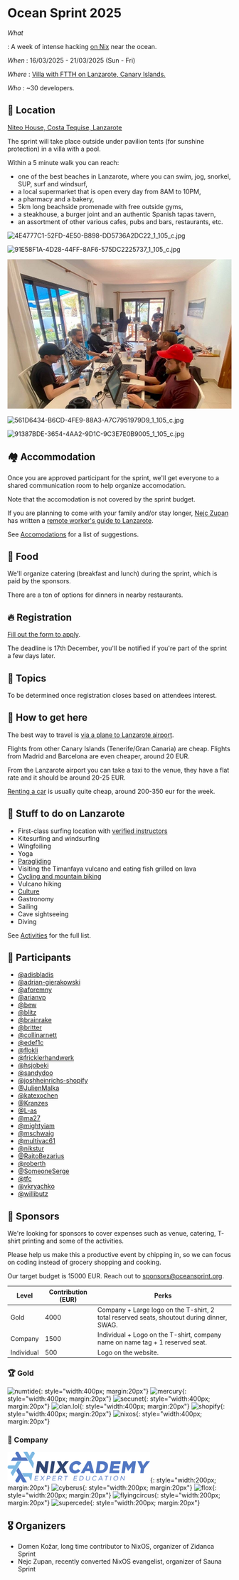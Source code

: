 # Ocean Sprint 2025

*What*

:    A week of intense hacking [on Nix](https://nix.dev) near the ocean.

*When*
:    16/03/2025 - 21/03/2025 (Sun - Fri)

*Where*
:    [Villa with FTTH on Lanzarote, Canary Islands.](https://house.niteo.co/)

*Who*
:    ~30 developers.

## 📍 Location

[Niteo House, Costa Tequise, Lanzarote](https://maps.app.goo.gl/eoCiZ5YNsk9iyxWq7)

The sprint will take place outside under pavilion tents (for sunshine protection) in a villa with a pool.

Within a 5 minute walk you can reach:

- one of the best beaches in Lanzarote, where you can swim, jog, snorkel, SUP, surf and windsurf,
- a local supermarket that is open every day from 8AM to 10PM,
- a pharmacy and a bakery,
- 5km long beachside promenade with free outside gyms,
- a steakhouse, a burger joint and an authentic Spanish tapas tavern,
- an assortment of other various cafes, pubs and bars, restaurants, etc.

![4E4777C1-52FD-4E50-B898-DD5736A2DC22_1_105_c.jpg](assets/2022-2/4E4777C1-52FD-4E50-B898-DD5736A2DC22_1_105_c.jpg)

![91E58F1A-4D28-44FF-8AF6-575DC2225737_1_105_c.jpg](assets/2022-2/91E58F1A-4D28-44FF-8AF6-575DC2225737_1_105_c.jpg)

![97E6581A-B5B1-4965-A0DA-FE3294E779BA_1_105_c.jpg](assets/2022-2/97E6581A-B5B1-4965-A0DA-FE3294E779BA_1_105_c.jpg)

![561D6434-B6CD-4FE9-88A3-A7C7951979D9_1_105_c.jpg](assets/2022-2/561D6434-B6CD-4FE9-88A3-A7C7951979D9_1_105_c.jpg)

![91387BDE-3654-4AA2-9D1C-9C3E7E0B9005_1_105_c.jpg](assets/2022-2/91387BDE-3654-4AA2-9D1C-9C3E7E0B9005_1_105_c.jpg)

## 🏘️ Accommodation

Once you are approved participant for the sprint, we'll get everyone to a shared communication room to help organize accomodation.

Note that the accomodation is not covered by the sprint budget.

If you are planning to come with your family and/or stay longer, [Nejc Zupan](https://twitter.com/nzupan) has written a [remote worker's guide to Lanzarote](https://github.com/zupo/awesome-lanzarote).

See [Accomodations](./accomodation.md) for a list of suggestions.

## 🍲 Food

We'll organize catering (breakfast and lunch) during the sprint, which is paid by the sponsors.

There are a ton of options for dinners in nearby restaurants.

## 🔥 Registration

[Fill out the form to apply](https://app.formbricks.com/s/cm2ambioh0002ded5b0ymqet3).

The deadline is 17th December, you'll be notified if you're part of the sprint a few days later.

## 🧵 Topics

To be determined once registration closes based on attendees interest.

## 🛬 How to get here

The best way to travel is [via a plane to Lanzarote airport](https://www.flightconnections.com/flights-to-lanzarote-arrecife-ace).

Flights from other Canary Islands (Tenerife/Gran Canaria) are cheap. Flights from Madrid and Barcelona are even cheaper, around 20 EUR.

From the Lanzarote airport you can take a taxi to the venue, they have a flat rate and it should be around 20-25 EUR.

[Renting a car](https://autoreisen.com/) is usually quite cheap, around 200-350 eur for the week.

## 🥳 Stuff to do on Lanzarote

- First-class surfing location with [verified instructors](http://www.watermanlanzarote.com/)
- Kitesurfing and windsurfing
- Wingfoiling
- Yoga
- [Paragliding](https://www.famaraiso.es/)
- Visiting the Timanfaya vulcano and eating fish grilled on lava
- [Cycling and mountain biking](https://www.tripadvisor.com/Attractions-g187477-Activities-c61-t214-Lanzarote_Canary_Islands.html)
- Vulcano hiking
- [Culture](https://en.wikipedia.org/wiki/C%C3%A9sar_Manrique)
- Gastronomy
- Sailing
- Cave sightseeing
- Diving

See [Activities](./activities.md) for the full list.

## 🧑 Participants

- [@adisbladis](https://github.com/adisbladis)
- [@adrian-gierakowski](https://github.com/adrian-gierakowski)
- [@aforemny](https://github.com/aforemny)
- [@arianvp](https://github.com/arianvp)
- [@bew](https://github.com/bew)
- [@blitz](https://github.com/blitz)
- [@brainrake](https://github.com/brainrake)
- [@britter](https://github.com/britter)
- [@collinarnett](https://github.com/collinarnett)
- [@edef1c](https://github.com/edef1c)
- [@flokli](https://github.com/flokli)
- [@fricklerhandwerk](https://github.com/fricklerhandwerk)
- [@hsjobeki](https://github.com/hsjobeki)
- [@sandydoo](https://github.com/sandydoo)
- [@joshheinrichs-shopify](https://github.com/joshheinrichs-shopify)
- [@JulienMalka](https://github.com/JulienMalka)
- [@katexochen](https://github.com/katexochen)
- [@Kranzes](https://github.com/Kranzes)
- [@L-as](https://github.com/L-as)
- [@ma27](https://github.com/ma27)
- [@mightyiam](https://github.com/mightyiam)
- [@mschwaig](https://github.com/mschwaig)
- [@multivac61](https://github.com/multivac61)
- [@nikstur](https://github.com/nikstur)
- [@RaitoBezarius](https://github.com/RaitoBezarius)
- [@roberth](https://github.com/roberth)
- [@SomeoneSerge](https://github.com/SomeoneSerge)
- [@tfc](https://github.com/tfc)
- [@vkryachko](https://github.com/vkryachko)
- [@willibutz](https://github.com/willibutz)

## 💙 Sponsors

We're looking for sponsors to cover expenses such as venue, catering, T-shirt printing and some of the activities.

Please help us make this a productive event by chipping in, so we can focus on coding instead of grocery shopping and cooking.

Our target budget is 15000 EUR. Reach out to [sponsors@oceansprint.org](mailto:sponsors@oceansprint.org).

| Level      | Contribution (EUR) | Perks                        |
|------------|--------------------|--------------------------------------------------------------------------------------------|
| Gold       | 4000               | Company + Large logo on the T-shirt, 2 total reserved seats, shoutout during dinner, SWAG. |
| Company    | 1500               | Individual + Logo on the T-shirt, company name on name tag + 1 reserved seat.              |
| Individual | 500                | Logo on the website.                                                                       |

### 🏆 Gold

![numtide](./assets/logos/numtide.svg){: style="width:400px; margin:20px"}
![mercury](./assets/logos/mercury.svg){: style="width:400px; margin:20px"}
![secunet](./assets/logos/secunet.svg){: style="width:400px; margin:20px"}
![clan.lol](./assets/logos/clan.svg){: style="width:400px; margin:20px"}
![shopify](./assets/logos/shopify.svg){: style="width:400px; margin:20px"}
![nixos](./assets/logos/nixos.svg){: style="width:400px; margin:20px"}

### 🏢 Company

![nixcademy](./assets/logos/nixcademy.svg){: style="width:200px; margin:20px"}
![cyberus](./assets/logos/cyberus.png){: style="width:200px; margin:20px"}
![flox](./assets/logos/flox.svg){: style="width:200px; margin:20px"}
![flyingcircus](./assets/logos/flying_circus.svg){: style="width:200px; margin:20px"}
![supercede](./assets/logos/supercede.svg){: style="width:200px; margin:20px"}

## 🎖️ Organizers

- Domen Kožar, long time contributor to NixOS, organizer of Zidanca Sprint
- Nejc Zupan, recently converted NixOS evangelist, organizer of Sauna Sprint
